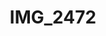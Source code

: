 ---
title: IMG_2472
layout: image
categories: [valokuvat]
box-image: valokuvat/IMG_2472.jpg
image: valokuvat/IMG_2472.jpg
hide_title_on_box: true
---